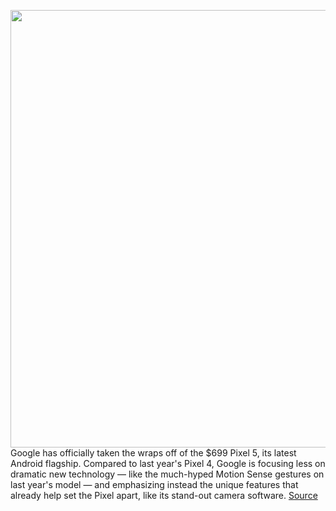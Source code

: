 <img src='https://cdn.vox-cdn.com/thumbor/Y6cImdHi4iyyFWbyzk_XkjUqYlA=/0x0:1200x800/1200x800/filters:focal(504x304:696x496)/cdn.vox-cdn.com/uploads/chorus_image/image/67560128/pixel5.0.jpg' width='700px' /><br/>
Google has officially taken the wraps off of the $699 Pixel 5, its latest Android flagship. Compared to last year's Pixel 4, Google is focusing less on dramatic new technology — like the much-hyped Motion Sense gestures on last year's model — and emphasizing instead the unique features that already help set the Pixel apart, like its stand-out camera software.
<a href='https://www.theverge.com/2020/9/30/21456181/google-pixel-5-features-price-release-date-announcement'> Source <a/>